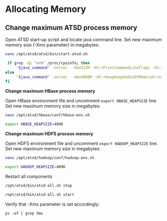 # Allocating Memory


## Change maximum ATSD process memory

Open ATSD start-up script and locate java command line. Set new maximum
memory size (-Xmx parameter) in megabytes:

```sh
nano /opt/atsd/atsd/bin/start-atsd.sh
```

```sh
 if grep -qi "arm" /proc/cpuinfo; then
     "$java_command" -server  -Xmx512M -XX:+PrintCommandLineFlags -XX:+HeapDumpOnOutOfMemoryError -XX:HeapDumpPath="$atsd_home"/logs $DParams -$
else
     "$java_command" -server  -Xmx4096M -XX:+HeapDumpOnOutOfMemoryError XX:HeapDumpPath="$atsd_home"/logs $DParams -classpath "$atsd_home"/con$
fi
```

**Change maximum HBase process memory**

Open HBase environment file and uncomment `export HBASE_HEAPSIZE` line.
Set new maximum memory size in megabytes:

```sh
nano /opt/atsd/hbase/conf/hbase-env.sh
```

```sh
export HBASE_HEAPSIZE=4096
```

**Change maximum HDFS process memory**

Open HDFS environment file and uncomment `export HADOOP_HEAPSIZE` line.
Set new maximum memory size in megabytes:

```sh
nano /opt/atsd/hadoop/conf/hadoop-env.sh
```

```sh
export HADOOP_HEAPSIZE=4096
```

Restart all components

```sh
/opt/atsd/bin/atsd-all.sh stop
```
```sh
/opt/atsd/bin/atsd-all.sh start
```

Verify that -Xmx parameter is set accordingly:


```
ps -ef | grep Xmx
```
